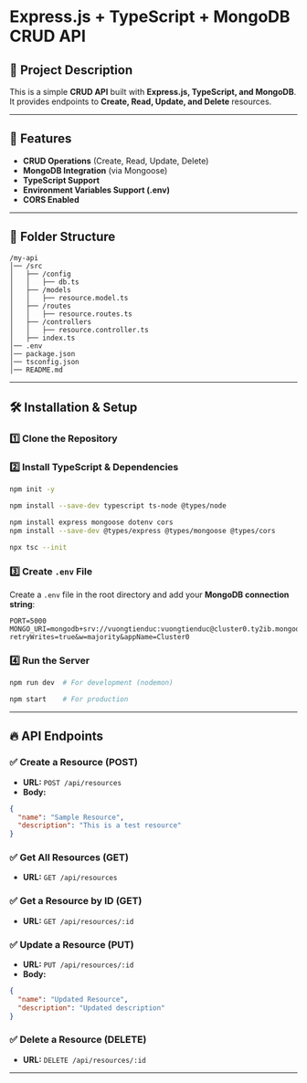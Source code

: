# Express.js + TypeScript + MongoDB CRUD API

## 📌 Project Description

This is a simple **CRUD API** built with **Express.js, TypeScript, and MongoDB**. It provides endpoints to **Create, Read, Update, and Delete** resources.

---

## 🚀 Features

- **CRUD Operations** (Create, Read, Update, Delete)
- **MongoDB Integration** (via Mongoose)
- **TypeScript Support**
- **Environment Variables Support (.env)**
- **CORS Enabled**

---

## 📂 Folder Structure

```
/my-api
│── /src
│   ├── /config
│   │   ├── db.ts
│   ├── /models
│   │   ├── resource.model.ts
│   ├── /routes
│   │   ├── resource.routes.ts
│   ├── /controllers
│   │   ├── resource.controller.ts
│   ├── index.ts
│── .env
│── package.json
│── tsconfig.json
│── README.md
```

---

## 🛠️ Installation & Setup

### 1️⃣ Clone the Repository

### 2️⃣ Install TypeScript & Dependencies

```sh
npm init -y
```

```sh
npm install --save-dev typescript ts-node @types/node
```

```sh
npm install express mongoose dotenv cors
npm install --save-dev @types/express @types/mongoose @types/cors
```

```sh
npx tsc --init
```

### 3️⃣ Create `.env` File

Create a `.env` file in the root directory and add your **MongoDB connection string**:

```env
PORT=5000
MONGO_URI=mongodb+srv://vuongtienduc:vuongtienduc@cluster0.ty2ib.mongodb.net/?retryWrites=true&w=majority&appName=Cluster0
```

### 4️⃣ Run the Server

```sh
npm run dev  # For development (nodemon)
```

```sh
npm start    # For production
```

---

## 🔥 API Endpoints

### ✅ Create a Resource (POST)

- **URL:** `POST /api/resources`
- **Body:**

```json
{
  "name": "Sample Resource",
  "description": "This is a test resource"
}
```

### ✅ Get All Resources (GET)

- **URL:** `GET /api/resources`

### ✅ Get a Resource by ID (GET)

- **URL:** `GET /api/resources/:id`

### ✅ Update a Resource (PUT)

- **URL:** `PUT /api/resources/:id`
- **Body:**

```json
{
  "name": "Updated Resource",
  "description": "Updated description"
}
```

### ✅ Delete a Resource (DELETE)

- **URL:** `DELETE /api/resources/:id`

---

